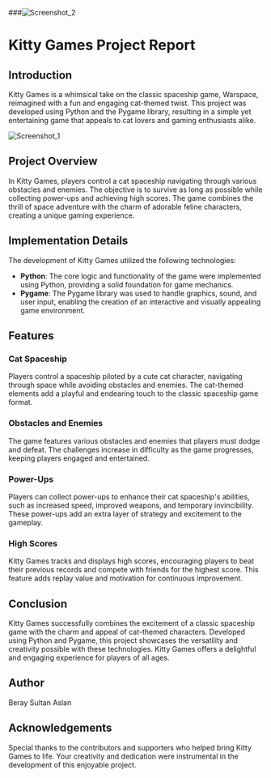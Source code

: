###![Screenshot_2](https://github.com/berayaslan/kitty-games/assets/108027930/effe7b8b-d453-4f40-845b-ca612a4a3687)


# Kitty Games Project Report

## Introduction

Kitty Games is a whimsical take on the classic spaceship game, Warspace, reimagined with a fun and engaging cat-themed twist. This project was developed using Python and the Pygame library, resulting in a simple yet entertaining game that appeals to cat lovers and gaming enthusiasts alike.

![Screenshot_1](https://github.com/berayaslan/kitty-games/assets/108027930/74ab0782-d797-4b94-8c80-a07e5f4e73d1)

## Project Overview

In Kitty Games, players control a cat spaceship navigating through various obstacles and enemies. The objective is to survive as long as possible while collecting power-ups and achieving high scores. The game combines the thrill of space adventure with the charm of adorable feline characters, creating a unique gaming experience.

## Implementation Details

The development of Kitty Games utilized the following technologies:

- **Python**: The core logic and functionality of the game were implemented using Python, providing a solid foundation for game mechanics.
- **Pygame**: The Pygame library was used to handle graphics, sound, and user input, enabling the creation of an interactive and visually appealing game environment.

## Features

### Cat Spaceship

Players control a spaceship piloted by a cute cat character, navigating through space while avoiding obstacles and enemies. The cat-themed elements add a playful and endearing touch to the classic spaceship game format.

### Obstacles and Enemies

The game features various obstacles and enemies that players must dodge and defeat. The challenges increase in difficulty as the game progresses, keeping players engaged and entertained.

### Power-Ups

Players can collect power-ups to enhance their cat spaceship's abilities, such as increased speed, improved weapons, and temporary invincibility. These power-ups add an extra layer of strategy and excitement to the gameplay.

### High Scores

Kitty Games tracks and displays high scores, encouraging players to beat their previous records and compete with friends for the highest score. This feature adds replay value and motivation for continuous improvement.

## Conclusion

Kitty Games successfully combines the excitement of a classic spaceship game with the charm and appeal of cat-themed characters. Developed using Python and Pygame, this project showcases the versatility and creativity possible with these technologies. Kitty Games offers a delightful and engaging experience for players of all ages.

## Author

Beray Sultan Aslan

## Acknowledgements

Special thanks to the contributors and supporters who helped bring Kitty Games to life. Your creativity and dedication were instrumental in the development of this enjoyable project.
